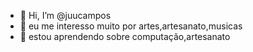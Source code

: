 - 👋 Hi, I’m @juucampos
- 👀 eu me interesso muito por artes,artesanato,musicas
- 🌱 estou aprendendo sobre computação,artesanato

<!---
juucampos/juucampos is a ✨ special ✨ repository because its `README.md` (this file) appears on your GitHub profile.
You can click the Preview link to take a look at your changes.
--->
